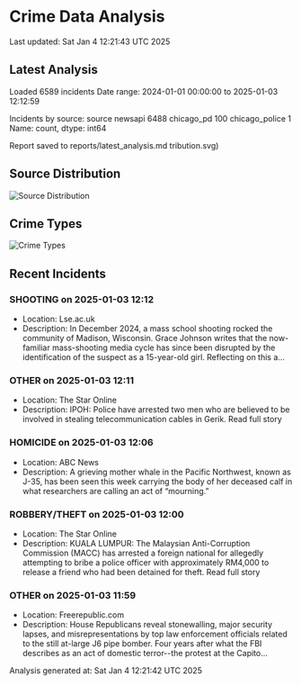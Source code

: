 # Crime Data Analysis
Last updated: Sat Jan  4 12:21:43 UTC 2025

## Latest Analysis

Loaded 6589 incidents
Date range: 2024-01-01 00:00:00 to 2025-01-03 12:12:59

Incidents by source:
source
newsapi           6488
chicago_pd         100
chicago_police       1
Name: count, dtype: int64

Report saved to reports/latest_analysis.md
tribution.svg)

## Source Distribution
![Source Distribution](images/source_distribution.svg)

## Crime Types
![Crime Types](images/crime_types.svg)

## Recent Incidents

### SHOOTING on 2025-01-03 12:12
- Location: Lse.ac.uk
- Description: In December 2024, a mass school shooting rocked the community of Madison, Wisconsin. Grace Johnson writes that the now-familiar mass-shooting media cycle has since been disrupted by the identification of the suspect as a 15-year-old girl. Reflecting on this a…


### OTHER on 2025-01-03 12:11
- Location: The Star Online
- Description: IPOH: Police have arrested two men who are believed to be involved in stealing telecommunication cables in Gerik. Read full story


### HOMICIDE on 2025-01-03 12:06
- Location: ABC News
- Description: A grieving mother whale in the Pacific Northwest, known as J-35, has been seen this week carrying the body of her deceased calf in what researchers are calling an act of “mourning.”


### ROBBERY/THEFT on 2025-01-03 12:00
- Location: The Star Online
- Description: KUALA LUMPUR: The Malaysian Anti-Corruption Commission (MACC) has arrested a foreign national for allegedly attempting to bribe a police officer with approximately RM4,000 to release a friend who had been detained for theft. Read full story


### OTHER on 2025-01-03 11:59
- Location: Freerepublic.com
- Description: House Republicans reveal stonewalling, major security lapses, and misrepresentations by top law enforcement officials related to the still at-large J6 pipe bomber. Four years after what the FBI describes as an act of domestic terror--the protest at the Capito…

Analysis generated at: Sat Jan  4 12:21:42 UTC 2025
